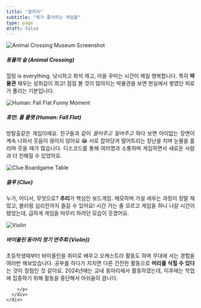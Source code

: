 ```yaml
---
title: "갤러리"
subtitle: "제가 좋아하는 게임들"
type: page
draft: false
---
```


<div class="row">

  <!-- Animal Crossing -->
  <div class="col-12 col-md-6 col-lg-4 mb-4">
    <div class="card h-100 shadow-sm">
      <img src="/images/gallery/animal-crossing.jpg" class="card-img-top" alt="Animal Crossing Museum Screenshot">
      <div class="card-body">
        <h5 class="card-title">동물의 숲 (Animal Crossing)</h5>
        <p class="card-text" style="text-align:justify">
          힐링 is everything. 낚시하고 화석 캐고, 마을 꾸미는 시간이 제일 행복합니다.
          특히 <strong>박물관</strong> 채우는 성취감이 최고!
          점점 볼 것이 많아지는 박물관을 보면 현실에서 쌓였던 피로가 풀리는 기분입니다.
        </p>
      </div>
    </div>
  </div>

  <!-- Human: Fall Flat -->
  <div class="col-12 col-md-6 col-lg-4 mb-4">
    <div class="card h-100 shadow-sm">
      <img src="/images/gallery/human-fall-flat.jpg" class="card-img-top" alt="Human: Fall Flat Funny Moment">
      <div class="card-body">
        <h5 class="card-title">휴먼: 폴 플랫 (Human: Fall Flat)</h5>
        <p class="card-text" style="text-align:justify">
          방탈출같은 게임이에요. 친구들과 같이 <em>끌어주고 밀어주고</em> 하다 보면
          어이없는 장면이 계속 나와서 웃음이 끊이지 않아요 😂
          서로 잡아당겨 떨어트리는 장난을 치며 눈물을 흘리며 웃을 때가 많습니다.
          디스코드를 통해 여러명과 소통하며 게임하면서 새로운 사람과 더 친해질 수 있었어요.
        </p>
      </div>
    </div>
  </div>

  <!-- CLUE boardgame -->
  <div class="col-12 col-md-6 col-lg-4 mb-4">
    <div class="card h-100 shadow-sm">
      <img src="/images/gallery/clue.jpg" class="card-img-top" alt="Clue Boardgame Table">
      <div class="card-body">
        <h5 class="card-title">클루 (Clue)</h5>
        <p class="card-text" style="text-align:justify">
          누가, 어디서, 무엇으로? <strong>추리</strong>가 핵심인 보드게임.
          메모하며 가설 세우는 과정이 정말 재밌고, 블러핑 심리전까지 즐길 수 있어요!
          시간 가는 줄 모르고 게임을 하니 나갈 시간이 됐었는데, 급하게 게임을 마무리 하려던 모습이 웃겼어요.

  <div class="col-12 col-md-6 col-lg-4 mb-4">
    <div class="card h-100 shadow-sm">
      <img src="/images/gallery/violin.jpg" class="card-img-top" alt="Violin">
      <div class="card-body">
        <h5 class="card-title">바이올린 동아리 정기 연주회 (Violin))</h5>
        <p class="card-text" style="text-align:justify">
        초등학생때부터 바이올린을 취미로 배우고 오케스트라 활동도 하며 무대에 서는 경험을 여러번 해보았습니다.
        공부를 하다가 지치면 다른 건전한 활동으로 <strong>머리를 식힐 수 있다</strong>는 것이 장점인 것 같아요.
        2024년에는 교내 동아리에서 활동하였는데, 이후에는 학업에 집중하기 위해 활동을 중단해서 아쉬움이 큽니다.
      
        </p>
      </div>
    </div>
  </div>

</div>
